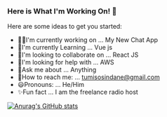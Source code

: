 ### Here is What I'm Working On! 👋



Here are some ideas to get you started:

- 🧑‍💻I'm currently working on ... My New Chat App
- 🌱I'm currently Learning ... Vue js   
- 👯I'm looking to collaborate on ... React JS
- 🤔I'm looking for help with ... AWS
- 📰Ask me about ... Anything
- 📧How to reach me: ... tumisosindane@gmail.com
- 😃Pronouns: ... He/Him
- ✨Fun fact ... I am the freelance radio host

[![Anurag's GitHub stats](https://github-readme-stats.vercel.app/api?username=tumisindane)](https://github.com/anuraghazra/github-readme-stats)

